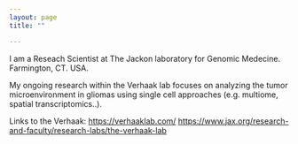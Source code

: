 ```yaml
---
layout: page
title: ""

---
```

I am a Reseach Scientist at The Jackon laboratory for Genomic Medecine. Farmington, CT. USA. 

My ongoing research within the Verhaak lab focuses on analyzing the tumor microenvironment in gliomas using single cell approaches (e.g. multiome, spatial transcriptomics..).

Links to the Verhaak: 
https://verhaaklab.com/
https://www.jax.org/research-and-faculty/research-labs/the-verhaak-lab

